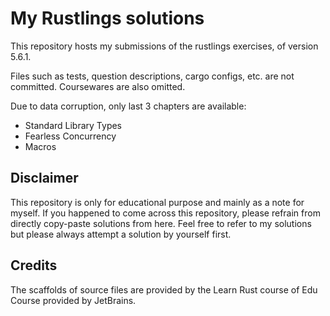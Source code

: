 # My Rustlings solutions

This repository hosts my submissions of the rustlings exercises, of version 5.6.1.

Files such as tests, question descriptions, cargo configs, etc. are not committed. Coursewares are also omitted.

Due to data corruption, only last 3 chapters are available:

- Standard Library Types
- Fearless Concurrency
- Macros

## Disclaimer

This repository is only for educational purpose and mainly as a note for myself. 
If you happened to come across this repository, please refrain from directly copy-paste solutions from here.
Feel free to refer to my solutions but please always attempt a solution by yourself first.

## Credits

The scaffolds of source files are provided by the Learn Rust course of Edu Course provided by JetBrains.